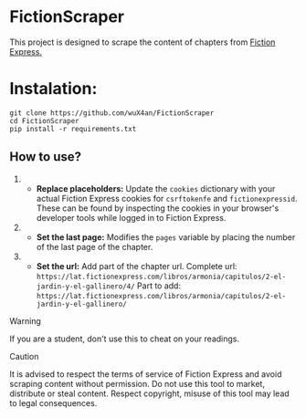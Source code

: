# FictionScraper
This project is designed to scrape the content of chapters from [Fiction Express.](fictionexpress.com)

# Instalation:
```
git clone https://github.com/wuX4an/FictionScraper
cd FictionScraper
pip install -r requirements.txt
```

## How to use?
1. * **Replace placeholders:** Update the `cookies` dictionary with your actual Fiction Express cookies for `csrftokenfe`  and `fictionexpressid`.
     These can be found by inspecting the cookies in your browser's developer tools while logged in to Fiction Express.
2. * **Set the last page:** Modifies the `pages` variable by placing the number of the last page of the chapter.
3. * **Set the url:** Add part of the chapter url.
Complete url: `https://lat.fictionexpress.com/libros/armonia/capitulos/2-el-jardin-y-el-gallinero/4/`
Part to add: `https://lat.fictionexpress.com/libros/armonia/capitulos/2-el-jardin-y-el-gallinero/`



> [!WARNING]
> If you are a student, don't use this to cheat on your readings.

> [!CAUTION]
> It is advised to respect the terms of service of Fiction Express and avoid scraping content without permission.
> Do not use this tool to market, distribute or steal content.
> Respect copyright, misuse of this tool may lead to legal consequences.
